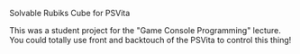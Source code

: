 Solvable Rubiks Cube for PSVita

This was a student project for the "Game Console Programming" lecture.
You could totally use front and backtouch of the PSVita to control this thing!